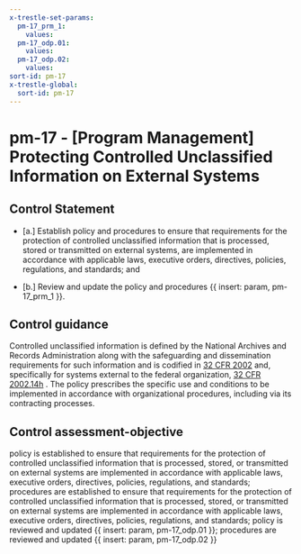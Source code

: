 ```yaml
---
x-trestle-set-params:
  pm-17_prm_1:
    values:
  pm-17_odp.01:
    values:
  pm-17_odp.02:
    values:
sort-id: pm-17
x-trestle-global:
  sort-id: pm-17
---
```


# pm-17 - \[Program Management\] Protecting Controlled Unclassified Information on External Systems

## Control Statement

- \[a.\] Establish policy and procedures to ensure that requirements for the protection of controlled unclassified information that is processed, stored or transmitted on external systems, are implemented in accordance with applicable laws, executive orders, directives, policies, regulations, and standards; and

- \[b.\] Review and update the policy and procedures {{ insert: param, pm-17_prm_1 }}.

## Control guidance

Controlled unclassified information is defined by the National Archives and Records Administration along with the safeguarding and dissemination requirements for such information and is codified in [32 CFR 2002](#91f992fb-f668-4c91-a50f-0f05b95ccee3) and, specifically for systems external to the federal organization, [32 CFR 2002.14h](https://www.govinfo.gov/content/pkg/CFR-2017-title32-vol6/xml/CFR-2017-title32-vol6-part2002.xml) . The policy prescribes the specific use and conditions to be implemented in accordance with organizational procedures, including via its contracting processes.

## Control assessment-objective

policy is established to ensure that requirements for the protection of controlled unclassified information that is processed, stored, or transmitted on external systems are implemented in accordance with applicable laws, executive orders, directives, policies, regulations, and standards;
procedures are established to ensure that requirements for the protection of controlled unclassified information that is processed, stored, or transmitted on external systems are implemented in accordance with applicable laws, executive orders, directives, policies, regulations, and standards;
policy is reviewed and updated {{ insert: param, pm-17_odp.01 }};
procedures are reviewed and updated {{ insert: param, pm-17_odp.02 }}
